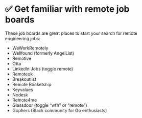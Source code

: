 # ✅ Get familiar with remote job boards

These job boards are great places to start your search for remote engineering jobs:

- WeWorkRemotely
- Wellfound (formerly AngelList)
- Remotive
- Otta
- LinkedIn Jobs (toggle remote)
- Remoteok
- Breakoutlist
- Remote Rocketship
- Keyvalues
- Nodesk
- Remote4me
- Glassdoor (toggle “wfh” or “remote”)
- Gophers (Slack community for Go enthusiasts)

